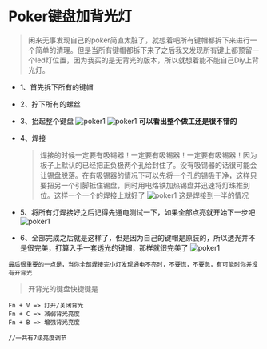 <!--
 * @Author: 柯军
 * @Date: 2019-08-14 12:18:06
 * @Description: 
 -->
# Poker键盘加背光灯

> 闲来无事发现自己的poker简直太脏了，就想着吧所有键帽都拆下来进行一个简单的清理。但是当所有键帽都拆下来了之后我又发现所有键上都预留一个led灯位置，因为我买的是无背光的版本，所以就想着能不能自己Diy上背光灯。

- 1、首先拆下所有的键帽

- 2、拧下所有的螺丝

- 3、抬起整个键盘
  ![poker1](https://arthaskj.github.io/imglib/img/12105.jpg "poker1")
  ![poker1](https://arthaskj.github.io/imglib/img/12106.jpg "poker1")
  **可以看出整个做工还是很不错的**

- 4、焊接

  > 焊接的时候一定要有吸锡器！一定要有吸锡器！一定要有吸锡器！因为板子上默认的已经把正负极两个孔给封住了。没有吸锡器的话很可能会让锡盘脱落。在有吸锡器的情况下可以先将一个孔的锡吸干净，这样只要把另一个引脚抵住锡盘，同时用电烙铁加热锡盘并迅速将灯珠推到位。这样一个一个的焊接上就好了
  > ![poker1](https://arthaskj.github.io/imglib/img/12107.jpg "poker1")
  > 这是焊接到一半的情况

- 5、将所有灯焊接好之后记得先通电测试一下，如果全部点亮就开始下一步吧
  ![poker1](https://arthaskj.github.io/imglib/img/12108.jpg "poker1")

- 6、全部完成之后就是这样了，但是因为自己的键帽是原装的，所以透光并不是很完美，打算入手一套透光的键帽，那样就很完美了
  ![poker1](https://arthaskj.github.io/imglib/img/12109.jpg "poker1")

`最后很重要的一点是，当你全部焊接完小灯发现通电不亮时，不要慌，不要急，有可能时你并没有开背光`

> 开背光的键盘快捷键是

```
Fn + V => 打开/关闭背光
Fn + C => 减弱背光亮度
Fn + B => 增强背光亮度

//一共有7级亮度调节
```